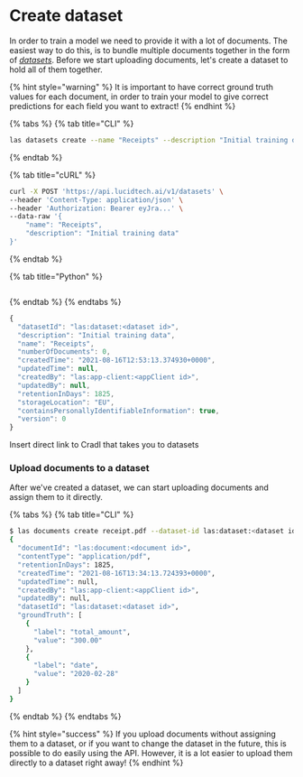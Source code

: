 # Create dataset

In order to train a model we need to provide it with a lot of documents. The easiest way to do this, is to bundle multiple documents together in the form of [_datasets_](../concepts/datasets.md). Before we start uploading documents, let's create a dataset to hold all of them together.

{% hint style="warning" %}
It is important to have correct ground truth values for each document, in order to train your model to give correct predictions for each field you want to extract!
{% endhint %}

{% tabs %}
{% tab title="CLI" %}
```bash
las datasets create --name "Receipts" --description "Initial training data"
```
{% endtab %}

{% tab title="cURL" %}
```bash
curl -X POST 'https://api.lucidtech.ai/v1/datasets' \
--header 'Content-Type: application/json' \
--header 'Authorization: Bearer eyJra...' \
--data-raw '{
    "name": "Receipts",
    "description": "Initial training data"
}'
```
{% endtab %}

{% tab title="Python" %}
```

```
{% endtab %}
{% endtabs %}

```javascript
{
  "datasetId": "las:dataset:<dataset id>",
  "description": "Initial training data",
  "name": "Receipts",
  "numberOfDocuments": 0,
  "createdTime": "2021-08-16T12:53:13.374930+0000",
  "updatedTime": null,
  "createdBy": "las:app-client:<appClient id>",
  "updatedBy": null,
  "retentionInDays": 1825,
  "storageLocation": "EU",
  "containsPersonallyIdentifiableInformation": true,
  "version": 0
}
```

Insert direct link to Cradl that takes you to datasets

### Upload documents to a dataset

After we've created a dataset, we can start uploading documents and assign them to it directly.

{% tabs %}
{% tab title="CLI" %}
```bash
$ las documents create receipt.pdf --dataset-id las:dataset:<dataset id> --ground-truth-fields total_amount=300.00 date=2020-02-28
{
  "documentId": "las:document:<document id>",
  "contentType": "application/pdf",
  "retentionInDays": 1825,
  "createdTime": "2021-08-16T13:34:13.724393+0000",
  "updatedTime": null,
  "createdBy": "las:app-client:<appClient id>",
  "updatedBy": null,
  "datasetId": "las:dataset:<dataset id>",
  "groundTruth": [
    {
      "label": "total_amount",
      "value": "300.00"
    },
    {
      "label": "date",
      "value": "2020-02-28"
    }
  ]
}
```
{% endtab %}
{% endtabs %}

{% hint style="success" %}
If you upload documents without assigning them to a dataset, or if you want to change the dataset in the future, this is possible to do easily using the API. However, it is a lot easier to upload them directly to a dataset right away!
{% endhint %}

